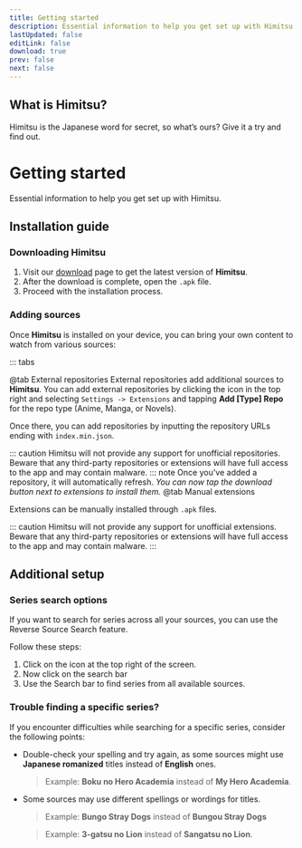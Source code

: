 ```yaml
---
title: Getting started
description: Essential information to help you get set up with Himitsu.
lastUpdated: false
editLink: false
download: true
prev: false
next: false
---
```


## What is Himitsu?
Himitsu is the Japanese word for secret, so what’s ours? Give it a try and find out.
# Getting started

Essential information to help you get set up with Himitsu.

## Installation guide

### Downloading Himitsu

1. Visit our [download](/download/) page to get the latest version of **Himitsu**.
2. After the download is complete, open the `.apk` file.
3. Proceed with the installation process.

### Adding sources

Once **Himitsu** is installed on your device, you can bring your own content to watch from various sources:


::: tabs

@tab External repositories
External repositories add additional sources to **Himitsu**. You can add external repositories by clicking the icon in the top right and selecting ``Settings -> Extensions`` and tapping **Add [Type] Repo** for the repo type (Anime, Manga, or Novels).

Once there, you can add repositories by inputting the repository URLs ending with `index.min.json`.



::: caution
Himitsu will not provide any support for unofficial repositories. Beware that any third-party repositories or extensions will have full access to the app and may contain malware.
::: note
Once you've added a repository, it will automatically refresh.
*You can now tap the download button next to extensions to install them.*
@tab Manual extensions

Extensions can be manually installed through `.apk` files.

::: caution
Himitsu will not provide any support for unofficial extensions. Beware that any third-party repositories or extensions will have full access to the app and may contain malware.
:::

## Additional setup

### Series search options

If you want to search for series across all your sources, you can use the Reverse Source Search feature.

Follow these steps:

1. Click on the icon at the top right of the screen.
1. Now click on the search bar
1. Use the Search bar to find series from all available sources.

### Trouble finding a specific series?

If you encounter difficulties while searching for a specific series, consider the following points:

* Double-check your spelling and try again, as some sources might use **Japanese romanized** titles instead of **English** ones.
  > Example: **Boku no Hero Academia** instead of **My Hero Academia**.

* Some sources may use different spellings or wordings for titles.
  > Example: **Bungo Stray Dogs** instead of **Bungou Stray Dogs**

  > Example: **3-gatsu no Lion** instead of **Sangatsu no Lion**.

